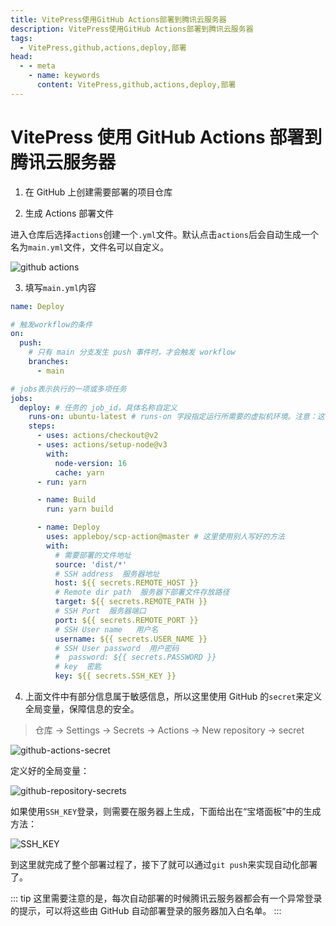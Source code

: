 ```yaml
---
title: VitePress使用GitHub Actions部署到腾讯云服务器
description: VitePress使用GitHub Actions部署到腾讯云服务器
tags: 
  - VitePress,github,actions,deploy,部署
head:
  - - meta
    - name: keywords
      content: VitePress,github,actions,deploy,部署
---
```


# VitePress 使用 GitHub Actions 部署到腾讯云服务器

1. 在 GitHub 上创建需要部署的项目仓库

2. 生成 Actions 部署文件

进入仓库后选择`actions`创建一个`.yml`文件。默认点击`actions`后会自动生成一个名为`main.yml`文件，文件名可以自定义。

![github actions](/images/git/github-actions.png)

3. 填写`main.yml`内容

```yaml
name: Deploy

# 触发workflow的条件
on:
  push:
    # 只有 main 分支发生 push 事件时，才会触发 workflow
    branches:
      - main

# jobs表示执行的一项或多项任务
jobs:
  deploy: # 任务的 job_id，具体名称自定义
    runs-on: ubuntu-latest # runs-on 字段指定运行所需要的虚拟机环境。注意：这个是必填字段
    steps:
      - uses: actions/checkout@v2
      - uses: actions/setup-node@v3
        with:
          node-version: 16
          cache: yarn
      - run: yarn

      - name: Build
        run: yarn build

      - name: Deploy
        uses: appleboy/scp-action@master # 这里使用别人写好的方法
        with:
          # 需要部署的文件地址
          source: 'dist/*'
          # SSH address  服务器地址
          host: ${{ secrets.REMOTE_HOST }}
          # Remote dir path  服务器下部署文件存放路径
          target: ${{ secrets.REMOTE_PATH }}
          # SSH Port  服务器端口
          port: ${{ secrets.REMOTE_PORT }}
          # SSH User name   用户名
          username: ${{ secrets.USER_NAME }}
          # SSH User password  用户密码
          #  password: ${{ secrets.PASSWORD }}
          # key  密匙
          key: ${{ secrets.SSH_KEY }}
```

4. 上面文件中有部分信息属于敏感信息，所以这里使用 GitHub 的`secret`来定义全局变量，保障信息的安全。

> 仓库 -> Settings -> Secrets -> Actions -> New repository -> secret

![github-actions-secret](/images/git/github-actions-secret.png)

定义好的全局变量：

![github-repository-secrets](/images/git/github-repository-secrets.png)

如果使用`SSH_KEY`登录，则需要在服务器上生成，下面给出在“宝塔面板”中的生成方法：

![SSH_KEY](/images/git/SSH_KEY.png)

到这里就完成了整个部署过程了，接下了就可以通过`git push`来实现自动化部署了。

::: tip
这里需要注意的是，每次自动部署的时候腾讯云服务器都会有一个异常登录的提示，可以将这些由 GitHub 自动部署登录的服务器加入白名单。
:::